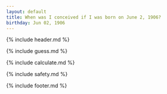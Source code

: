 ```yaml
---
layout: default
title: When was I conceived if I was born on June 2, 1906?
birthday: Jun 02, 1906
---
```


{% include header.md %}

{% include guess.md %}

{% include calculate.md %}

{% include safety.md %}

{% include footer.md %}




